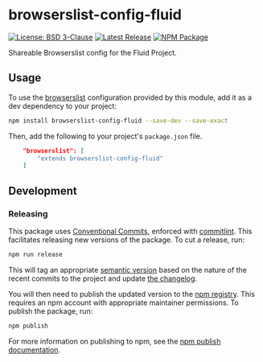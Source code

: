 # browserslist-config-fluid

[![License: BSD 3-Clause](https://badgen.net/github/license/fluid-project/browserslist-config-fluid/)](https://github.com/fluid-project/browserslist-config-fluid/blob/main/LICENSE.md)
[![Latest Release](https://badgen.net/github/release/fluid-project/browserslist-config-fluid/)](https://github.com/fluid-project/browserslist-config-fluid/releases/latest/)
[![NPM Package](https://badgen.net/npm/v/browserslist-config-fluid)](https://www.npmjs.com/package/browserslist-config-fluid)

Shareable Browserslist config for the Fluid Project.

## Usage

To use the [browserslist](https://github.com/browserslist/browserslist) configuration provided by this module, add it as a dev dependency to your project:

```bash
npm install browserslist-config-fluid --save-dev --save-exact
```

Then, add the following to your project's `package.json` file.

```json
    "browserslist": [
        "extends browserslist-config-fluid"
    ]
```

## Development

### Releasing

This package uses [Conventional Commits](https://www.conventionalcommits.org/en/v1.0.0/), enforced with [commitlint](https://commitlint.js.org/). This facilitates releasing new versions of the package. To cut a release, run:

```bash
npm run release
```

This will tag an appropriate [semantic version](https://semver.org) based on the nature of the recent commits to the project and update [the changelog](CHANGELOG.md).

You will then need to publish the updated version to the [npm registry](http://npmjs.com). This requires an npm account with appropriate maintainer permissions. To publish the package, run:

```bash
npm publish
```

For more information on publishing to npm, see the [npm publish documentation](https://docs.npmjs.com/cli/publish).
